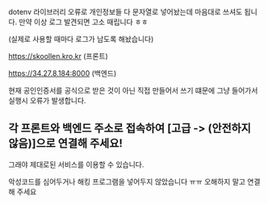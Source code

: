 dotenv 라이브러리 오류로 개인정보들 다 문자열로 넣어놨는데 마음대로 쓰셔도 됩니다. 만약 이상 로그 발견되면 고소 때립니다 ㅎㅎ

(실제로 사용할 때마다 로그가 남도록 해놨습니다)

https://skoollen.kro.kr (프론트)

https://34.27.8.184:8000 (백엔드)

현재 공인인증서를 공식으로 받은 것이 아닌 직접 만들어서 쓰기 떄문에 그냥 들어가서 실행시 오류가 발생합니다.
## 각 프론트와 백엔드 주소로 접속하여 [고급 -> (안전하지 않음)]으로 연결해 주세요!

그래야 제대로된 서비스를 이용할 수 있습니다.

악성코드를 심어두거나 해킹 프로그램을 넣어두지 않았습니다 ㅠㅠ 오해하지 말고 연결해 주세요
